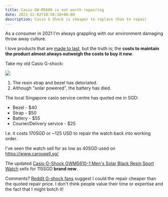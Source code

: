 ```yaml
---
title: Casio GW-M5600 is not worth repairing
date: 2021-12-02T18:58:18+08:00
description: Casio G Shock is cheaper to replace than to repair
---
```


As a consumer in 2021 I'm always grappling with our environment damaging throw
away culture.

I love products that are [made to
last](https://www.reddit.com/r/BuyItForLife/), but the truth is; the **costs to
maintain the product almost always outweigh the costs to buy it new**.

Take my old Casio G-shock:

<img src="https://s.natalian.org/2021-12-02/casio.jpeg">

1. The resin strap and bezel has detoriated.
2. Although "solar powered", the battery has died.

The local Singapore casio service centre has quoted me in SGD:

- Bezel - $40
- Strap - $50
- Battery - $55
- Courier/Delivery service - $25

I.e. it costs 170SGD or ~125 USD to repair the watch back into working order.

I've seen the watch sell for as low as 40SGD used on https://www.carousell.sg/

The updated [Casio G-Shock GWM5610-1 Men's Solar Black Resin Sport Watch](https://www.amazon.sg/Casio-G-Shock-GWM5610-1-Solar-Black/dp/B007RWZHXO) sells for 115SGD **brand new**.

Comments?
[Reddit G-shock fans](https://www.reddit.com/r/gshock/comments/r75ayc/what_should_i_do_if_its_cheaper_to_buy_new_than/)
suggest I could the repair cheaper than the quoted repair price. I
don't think people value their time or expertise and the fact that I might
botch it!

